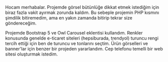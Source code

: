 Hocam merhabalar. Projemde görsel bütünlüğe dikkat etmek istediğim için biraz fazla vakit ayırmak zorunda kaldım. Bu sebeple projemin PHP kısmını şimdilik bitiremedim, ama en yakın zamanda bitirip tekrar size göndereceğim.

Projemde Bootstrap 5 ve Owl Carousel eklentisi kullandım. Renkler konusunda genelde e-ticaret siteleri (hepsiburada, trendyol) turuncu rengi tercih ettiği için ben de turuncu ve tonlarını seçtim. Ürün görselleri ve banner'lar için benzer bir projeden yararlandım. Cep telefonu temelli bir web sitesi oluşturmak istedim.
